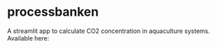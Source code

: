# processbanken
A streamlit app to calculate CO2 concentration in aquaculture systems.
Available here: 
